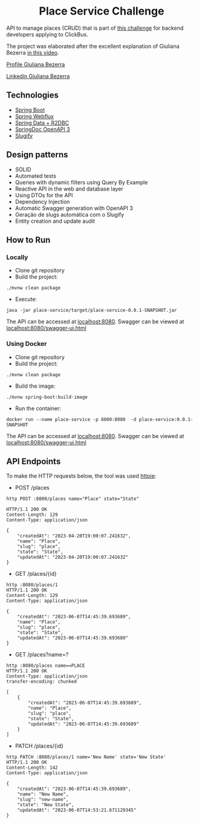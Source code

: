 <h1 align="center">
  Place Service Challenge
</h1>

API to manage places (CRUD) that is part of [this challenge](https://github.com/RocketBus/quero-be-clickbus/tree/master/tests/backend-developer) for backend developers applying to ClickBus.

The project was elaborated after the excellent explanation of Giuliana Bezerra [in this vídeo](https://youtu.be/SsWZ4O9iWuo).

[Profile Giuliana Bezerra](https://github.com/giuliana-bezerra)

[Linkedin Giuliana Bezerra](https://www.linkedin.com/in/giulianabezerra/)

## Technologies
 
- [Spring Boot](https://spring.io/projects/spring-boot)
- [Spring Webflux](https://docs.spring.io/spring-framework/reference/web/webflux.html)
- [Spring Data + R2DBC](https://docs.spring.io/spring-framework/reference/data-access/r2dbc.html)
- [SpringDoc OpenAPI 3](https://springdoc.org/v2/#spring-webflux-support)
- [Slugify](https://github.com/slugify/slugify)

## Design patterns

- SOLID
- Automated tests
- Queries with dynamic filters using Query By Example
- Reactive API in the web and database layer
- Using DTOs for the API
- Dependency Injection
- Automatic Swagger generation with OpenAPI 3
- Geração de slugs automática com o Slugify
- Entity creation and update audit

## How to Run

### Locally
- Clone git repository
- Build the project:
```
./mvnw clean package
```
- Execute:
```
java -jar place-service/target/place-service-0.0.1-SNAPSHOT.jar
```

The API can be accessed at [localhost:8080](http://localhost:8080).
Swagger can be viewed at [localhost:8080/swagger-ui.html](http://localhost:8080/swagger-ui.html)

### Using Docker

- Clone git repository
- Build the project:
```
./mvnw clean package
```
- Build the image:
```
./mvnw spring-boot:build-image
```
- Run the container:
```
docker run --name place-service -p 8080:8080  -d place-service:0.0.1-SNAPSHOT
```

The API can be accessed at [localhost:8080](http://localhost:8080).
Swagger can be viewed at [localhost:8080/swagger-ui.html](http://localhost:8080/swagger-ui.html)

## API Endpoints

To make the HTTP requests below, the tool was used [httpie](https://httpie.io):

- POST /places
```
http POST :8080/places name="Place" state="State"

HTTP/1.1 200 OK
Content-Length: 129
Content-Type: application/json

{
    "createdAt": "2023-04-20T19:00:07.241632",
    "name": "Place",
    "slug": "place",
    "state": "State",
    "updatedAt": "2023-04-20T19:00:07.241632"
}
```

- GET /places/{id}
```
http :8080/places/1
HTTP/1.1 200 OK
Content-Length: 129
Content-Type: application/json

{
    "createdAt": "2023-06-07T14:45:39.693689",
    "name": "Place",
    "slug": "place",
    "state": "State",
    "updatedAt": "2023-06-07T14:45:39.693689"
} 
```

- GET /places?name=?
```
http :8080/places name==PLACE
HTTP/1.1 200 OK
Content-Type: application/json
transfer-encoding: chunked

[
    {
        "createdAt": "2023-06-07T14:45:39.693689",
        "name": "Place",
        "slug": "place",
        "state": "State",
        "updatedAt": "2023-06-07T14:45:39.693689"
    }
]
```

- PATCH /places/{id}
```
http PATCH :8080/places/1 name='New Name' state='New State'
HTTP/1.1 200 OK
Content-Length: 142
Content-Type: application/json

{
    "createdAt": "2023-06-07T14:45:39.693689",
    "name": "New Name",
    "slug": "new-name",
    "state": "New State",
    "updatedAt": "2023-06-07T14:53:21.671129345"
}
```
